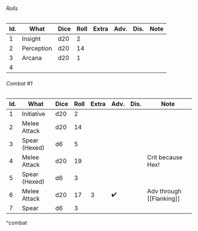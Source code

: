 ###### Rolls
| Id. | What       | Dice | Roll | Extra | Adv. | Dis. | Note |
| --- | ---------- | ---- | ---- | ----- | ---- | ---- | ---- |
| 1   | Insight    | d20  | 2    |       |      |      |      |
| 2   | Perception | d20  | 14   |       |      |      |      |
| 3   | Arcana     | d20  | 1    |       |      |      |      |
| 4   |            |      |      |       |      |      |      |

###### Combat #1
| Id. | What          | Dice | Roll | Extra | Adv. | Dis. | Note                     |
| --- | ------------- | ---- | ---- | ----- | ---- | ---- | ------------------------ |
| 1   | Initiative    | d20  | 2    |       |      |      |                          |
| 2   | Melee Attack  | d20  | 14   |       |      |      |                          |
| 3   | Spear (Hexed) | d6   | 5    |       |      |      |                          |
| 4   | Melee Attack  | d20  | 19   |       |      |      | Crit because Hex!        |
| 5   | Spear (Hexed) | d6   | 3    |       |      |      |                          |
| 6   | Melee Attack  | d20  | 17   | 3     | ✔️   |      | Adv through [[Flanking]] |
| 7   | Spear         | d6   | 3    |       |      |      |                          |
^combat